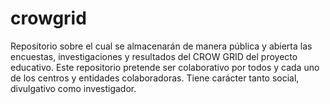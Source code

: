 # crowgrid
Repositorio sobre el cual se almacenarán de manera pública y abierta las encuestas, investigaciones y resultados del CROW GRID del proyecto educativo. Este repositorio pretende ser colaborativo por todos y cada uno de los centros y entidades colaboradoras. Tiene carácter tanto social, divulgativo como investigador.
